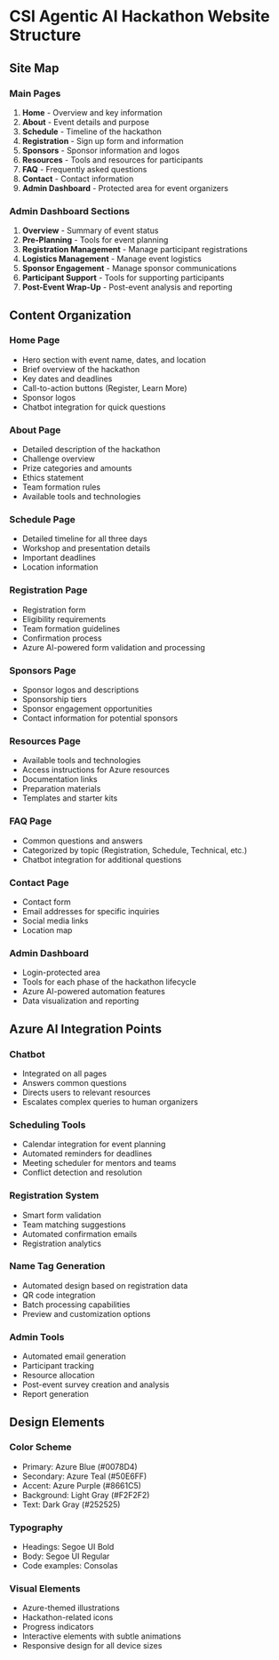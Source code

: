 # CSI Agentic AI Hackathon Website Structure

## Site Map

### Main Pages
1. **Home** - Overview and key information
2. **About** - Event details and purpose
3. **Schedule** - Timeline of the hackathon
4. **Registration** - Sign up form and information
5. **Sponsors** - Sponsor information and logos
6. **Resources** - Tools and resources for participants
7. **FAQ** - Frequently asked questions
8. **Contact** - Contact information
9. **Admin Dashboard** - Protected area for event organizers

### Admin Dashboard Sections
1. **Overview** - Summary of event status
2. **Pre-Planning** - Tools for event planning
3. **Registration Management** - Manage participant registrations
4. **Logistics Management** - Manage event logistics
5. **Sponsor Engagement** - Manage sponsor communications
6. **Participant Support** - Tools for supporting participants
7. **Post-Event Wrap-Up** - Post-event analysis and reporting

## Content Organization

### Home Page
- Hero section with event name, dates, and location
- Brief overview of the hackathon
- Key dates and deadlines
- Call-to-action buttons (Register, Learn More)
- Sponsor logos
- Chatbot integration for quick questions

### About Page
- Detailed description of the hackathon
- Challenge overview
- Prize categories and amounts
- Ethics statement
- Team formation rules
- Available tools and technologies

### Schedule Page
- Detailed timeline for all three days
- Workshop and presentation details
- Important deadlines
- Location information

### Registration Page
- Registration form
- Eligibility requirements
- Team formation guidelines
- Confirmation process
- Azure AI-powered form validation and processing

### Sponsors Page
- Sponsor logos and descriptions
- Sponsorship tiers
- Sponsor engagement opportunities
- Contact information for potential sponsors

### Resources Page
- Available tools and technologies
- Access instructions for Azure resources
- Documentation links
- Preparation materials
- Templates and starter kits

### FAQ Page
- Common questions and answers
- Categorized by topic (Registration, Schedule, Technical, etc.)
- Chatbot integration for additional questions

### Contact Page
- Contact form
- Email addresses for specific inquiries
- Social media links
- Location map

### Admin Dashboard
- Login-protected area
- Tools for each phase of the hackathon lifecycle
- Azure AI-powered automation features
- Data visualization and reporting

## Azure AI Integration Points

### Chatbot
- Integrated on all pages
- Answers common questions
- Directs users to relevant resources
- Escalates complex queries to human organizers

### Scheduling Tools
- Calendar integration for event planning
- Automated reminders for deadlines
- Meeting scheduler for mentors and teams
- Conflict detection and resolution

### Registration System
- Smart form validation
- Team matching suggestions
- Automated confirmation emails
- Registration analytics

### Name Tag Generation
- Automated design based on registration data
- QR code integration
- Batch processing capabilities
- Preview and customization options

### Admin Tools
- Automated email generation
- Participant tracking
- Resource allocation
- Post-event survey creation and analysis
- Report generation

## Design Elements

### Color Scheme
- Primary: Azure Blue (#0078D4)
- Secondary: Azure Teal (#50E6FF)
- Accent: Azure Purple (#8661C5)
- Background: Light Gray (#F2F2F2)
- Text: Dark Gray (#252525)

### Typography
- Headings: Segoe UI Bold
- Body: Segoe UI Regular
- Code examples: Consolas

### Visual Elements
- Azure-themed illustrations
- Hackathon-related icons
- Progress indicators
- Interactive elements with subtle animations
- Responsive design for all device sizes
